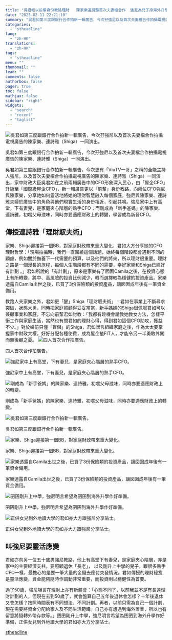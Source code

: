 ```yaml
---
title: "吳君如以前輩身份教路理財   陳家樂連詩雅首次夫妻檔合作  強尼為兒子拎海外升學貼士"
date: "2025-02-11 22:21:10"
summary: "吳君如第三度跟銀行合作拍新一輯廣告，今次孖強尼以及首次夫妻檔合作拍攝電視廣告的陳家樂、連詩雅..."
categories:
  - "stheadline"
lang:
  - "zh-HK"
translations:
  - "zh-HK"
tags:
  - "stheadline"
menu: ""
thumbnail: ""
lead: ""
comments: false
authorbox: false
pager: true
toc: false
mathjax: false
sidebar: "right"
widgets:
  - "search"
  - "recent"
  - "taglist"
---
```


![吳君如第三度跟銀行合作拍新一輯廣告，今次孖強尼以及首次夫妻檔合作拍攝電視廣告的陳家樂、連詩雅（Shiga）一同演出。](https://image.stheadline.com/f/680p0/0x0/100/none/415ca969857297361c987626cbefbaca/stheadline/inewsmedia/20250211/_2025021122020999067.jpg)

吳君如第三度跟銀行合作拍新一輯廣告，今次孖強尼以及首次夫妻檔合作拍攝電視廣告的陳家樂、連詩雅（Shiga）一同演出。




吳君如第三度跟銀行合作拍新一輯廣告，今次更有「ViuTV一哥」之稱的全能主持人強尼，以及首次夫妻檔合作拍攝電視廣告的陳家樂、連詩雅（Shiga）一同演出，家中財政大臣吳君如在之前兩輯廣告中的CFO形象深入民心，由「屋企CFO」升級至「國際級屋企CFO」，新一輯廣告更以「前輩」身份教路，向兩位CFO強尼與陳家樂，分享她如何靈活地將她的理財智慧融入每個家庭，強尼與陳家樂、連詩雅夫婦於廣告中的角色與他們現實生活的身份相近，引起共鳴。強尼家中上有高堂，下有妻兒，是家庭夾心階層的熟手CFO；而剛成為「新手爸媽」的陳家樂、連詩雅，初嚐父母滋味，同時亦要適應財政上的轉變，學習成為新晉CFO。

傳授連詩雅「理財馭夫術」
------------

家樂、Shiga迎接第一個BB，對家庭財政帶來重大變化，君如大方分享她的CFO理財哲學：「現場拍攝時，我們一直圍繞這個話題，始終每個階段都會遇到不同的顧慮，例如關於撫養下一代需要的預算，以及他們的將來，所以理財很重要。理財之路是一個漫長的旅程，每個人生階段都有不同的需要，幸好家樂和Shiga已經好有計劃 。」君如所說的「有計劃」，原來是家樂有了囡囡Camila之後，在投資心態上有所轉變，將中、高風險的投資比例減少，轉而選擇較為穩健的投資產品。家樂透露自Camila出世之後，已買了3份保險類的投資產品，讓囡囡成年後有一筆資金備用。

教路人夫家樂之外，君如更「醒」Shiga「理財馭夫術」！君如在事業上不斷尋求突破，狀態大勇，同時把家庭照顧得妥妥當當，新手媽媽的Shiga很佩服君如可以兼顧事業和家庭，不忘向前輩君如討教：「我都有趁機會請教她教女方法，怎樣平衡工作與家庭生活，當然也有問君如的理財心得，得到君如這個CFO助攻，獲益不少。」對於婚前只懂「盲儲」的Shiga，君如贈言組織家庭之後，作為太太要掌握家中財政大權，好好分配各種使費，成為屋企揸FIT人，才能令另一半勇敢外闖而無後顧之憂。
 ![四人首次合作拍廣告。](https://image.hkhl.hk/f/1024p0/0x0/100/none/2a6a4ded119e1b3d08e9540dc3b50c01/2025-02/HASE_01.jpg)


四人首次合作拍廣告。



 ![強尼家中上有高堂，下有妻兒，是家庭夾心階層的熟手CFO。](https://image.hkhl.hk/f/1024p0/0x0/100/none/776e8c588142bf52e509c930f5d60c0b/2025-02/HASE_02.jpg)


強尼家中上有高堂，下有妻兒，是家庭夾心階層的熟手CFO。



 ![剛成為「新手爸媽」的陳家樂、連詩雅，初嚐父母滋味，同時亦要適應財政上的轉變。](https://image.hkhl.hk/f/1024p0/0x0/100/none/b28ad00ddff5e56f16384dd06cc409e0/2025-02/HASE_03.jpg)


剛成為「新手爸媽」的陳家樂、連詩雅，初嚐父母滋味，同時亦要適應財政上的轉變。



 ![ 吳君如第三度跟銀行合作拍新一輯廣告。](https://image.hkhl.hk/f/1024p0/0x0/100/none/5c70bc0f1d2abe928d29ae91e3112717/2025-02/HASE_05.jpg)


吳君如第三度跟銀行合作拍新一輯廣告。



 ![家樂、Shiga迎接第一個BB，對家庭財政帶來重大變化。](https://image.hkhl.hk/f/1024p0/0x0/100/none/fc71b71c274de3bee823f359e480e1a5/2025-02/T01_0.jpg)


家樂、Shiga迎接第一個BB，對家庭財政帶來重大變化。



 ![家樂透露自Camila出世之後，已買了3份保險類的投資產品，讓囡囡成年後有一筆資金備用。](https://image.hkhl.hk/f/1024p0/0x0/100/none/4c30abb666a8c3ad8a30e3b67b6f372e/2025-02/T02_0.jpg)


家樂透露自Camila出世之後，已買了3份保險類的投資產品，讓囡囡成年後有一筆資金備用。



 ![囝囝剛升上中學，強尼明言希望為囝囝到海外升學作好準備。](https://image.hkhl.hk/f/1024p0/0x0/100/none/bcc5638a05ff4cfc50223df710eaf1ef/2025-02/T03.jpg)


囝囝剛升上中學，強尼明言希望為囝囝到海外升學作好準備。



 ![正供女兒到外地讀大學的君如亦大方跟強尼分享貼士。](https://image.hkhl.hk/f/1024p0/0x0/100/none/16b14c11e36c54dfee409086f09f9a95/2025-02/T04.jpg)


正供女兒到外地讀大學的君如亦大方跟強尼分享貼士。




叫強尼要靈活應變
--------

君如亦向另一位五十盛男強尼教路，他上有高堂下有妻兒，是家庭夾心階層，亦是家中的主要經濟支柱。要照顧退休「長老」， 以及剛升上中學的兒子，跟很多熟手CFO一樣，最擔心的是要一筆大量的金錢去應付突發情況。君如傳授的理財秘笈是靈活應變，資金能夠隨時作調動非常重要，而投資則以穩健性為首要。

過了50歲，強尼坦言在理財上亦有新體會：「心態不同了，以前我並不是有長遠理財計劃的人，但現在去到50歲了，就會盤算自己五年後退休會怎樣？十年後退休又會怎樣？按照時間表有不同想法、不同計劃。再者，以前只需為自己一個計劃，現在需要將資金分配給家人及不同生活範疇。自己亦有想過到海外置業，所以也有留意將錢轉外幣存款等。」囝囝剛升上中學，強尼明言希望為囝囝到海外升學作好準備，正供女兒到外地讀大學的君如亦大方分享貼士。

[stheadline](https://std.stheadline.com/realtime/article/2052213/即時-娛樂-吳君如以前輩身份教路理財-陳家樂連詩雅首次夫妻檔合作-強尼為兒子拎海外升學貼士)
